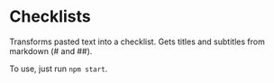 # Checklists

Transforms pasted text into a checklist.
Gets titles and subtitles from markdown (# and ##).

To use, just run `npm start`.
